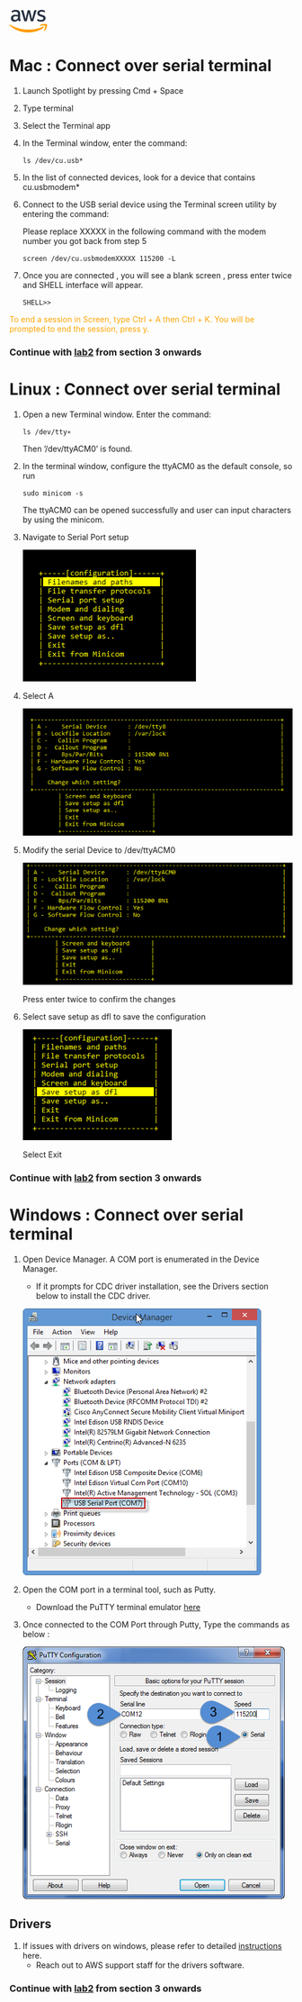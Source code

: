 ![alt text](../images/aws_logo.png)

# Mac : Connect over serial terminal

1. Launch Spotlight by pressing Cmd + Space

2. Type terminal

3. Select the Terminal app

4. In the Terminal window, enter the command:
    ```
    ls /dev/cu.usb*
    ```
5. In the list of connected devices, look for a device that contains cu.usbmodem*

6. Connect to the USB serial device using the Terminal screen utility by entering the command:
    
    Please replace XXXXX in the following command with the modem number you got back from step 5
    ```
    screen /dev/cu.usbmodemXXXXX 115200 -L
    ```

7. Once you are connected , you will see a blank screen , press enter twice and SHELL interface will appear.
    ```
    SHELL>>
    ```

<span style="color:orange">To end a session in Screen, type Ctrl + A then Ctrl + K. You will be prompted to end the session, press y.</span>

### Continue with [lab2](./lab2.md) from section 3 onwards

# Linux : Connect over serial terminal

1. Open a new Terminal window. Enter the command:

    ```
    ls /dev/tty∗
    ```

    Then ’/dev/ttyACM0’ is found.

2. In the terminal window, configure the ttyACM0 as the default console, so run

    ```
    sudo minicom -s
    ```

    The ttyACM0 can be opened successfully and user can input characters by using the minicom.

3. Navigate to Serial Port setup

    ![alt text](../images/mini-1.png)

4. Select A

    ![alt text](../images/mini-2.png)

5. Modify the serial Device to /dev/ttyACM0

    ![alt text](../images/mini-3.png)

    Press enter twice to confirm the changes

6. Select save setup as dfl to save the configuration

    ![alt text](../images/mini-4.png)

    Select Exit

### Continue with [lab2](./lab2.md) from section 3 onwards

# Windows : Connect over serial terminal

1. Open Device Manager. A COM port is enumerated in the Device Manager.
    - If it prompts for CDC driver installation, see the Drivers section below to install the CDC driver.

    ![alt text](../images/windows.png)

2. Open the COM port in a terminal tool, such as Putty.
    - Download the PuTTY terminal emulator [here](http://the.earth.li/~sgtatham/putty/latest/x86/putty.exe)

3. Once connected to the COM Port through Putty, Type the commands as below :

    ![alt text](../images/putty.png)

## Drivers

1. If issues with drivers on windows, please refer to detailed [instructions](https://alexa-reinvent.s3.amazonaws.com/Drivers.zip) here.
    - Reach out to AWS support staff for the drivers software.

### Continue with [lab2](./lab2.md) from section 3 onwards
